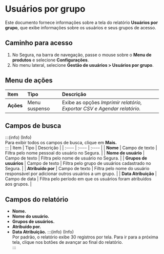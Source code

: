 # Usuários por grupo

Este documento fornece informações sobre a tela do relatório **Usuários por grupo**, que exibe informações sobre os usuários e seus grupos de acesso.

## Caminho para acesso
1. No Segura, na barra de navegação, passe o mouse sobre o **Menu de produtos** e selecione **Configurações**.  
2. No menu lateral, selecione **Gestão de usuários \> Usuários por grupo**.

## Menu de ações
| Item | Tipo | Descrição |
| :---- | :---- | :---- |
| **Ações** | Menu suspenso | Exibe as opções *Imprimir relatório, Exportar CSV e Agendar relatório.* |

## Campos de busca
:::(info) (Info)  
Para exibir todos os campos de busca, clique em **Mais.**  
:::
| Item | Tipo | Descrição |
| :---- | :---- | :---- |
| **Nome** | Campo de texto | Filtra pelo nome pessoal do usuário no Segura. |
| **Nome de usuário** | Campo de texto | Filtra pelo nome de usuário no Segura. |
| **Grupos de usuários** | Campo de texto | Filtra pelo grupo de usuários cadastrado no Segura. |
| **Atribuído por** | Campo de texto | Filtra pelo nome do usuário responsável por adicionar outros usuários a um grupo. |
| **Data Atribuição** | Campo de data | Filtra pelo período em que os usuários foram atribuídos aos grupos. |

## Campos do relatório
* **Nome.**  
* **Nome do usuário.**  
* **Grupos de usuários.**  
* **Atribuído por.**  
* **Data Atribuição.**
:::(info) (Info)  
Por padrão, o relatório exibe 30 registros por tela. Para ir para a próxima tela, clique nos botões de avançar ao final do relatório.  
:::